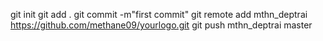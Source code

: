 git init
git add .
git commit -m"first commit"
git remote add mthn_deptrai https://github.com/methane09/yourlogo.git
git push mthn_deptrai master